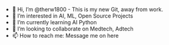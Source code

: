 - 👋 Hi, I’m @therw1800 - This is my new Git, away from work.
- 👀 I’m interested in AI, ML, Open Source Projects
- 🌱 I’m currently learning AI Python
- 💞️ I’m looking to collaborate on Medtech, Adtech
- 📫 How to reach me: Message me on here

<!---
therw1800/therw1800 is a ✨ special ✨ repository because its `README.md` (this file) appears on your GitHub profile.
You can click the Preview link to take a look at your changes.
--->
